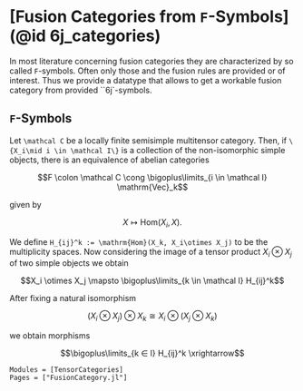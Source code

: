 # [Fusion Categories from `F`-Symbols] (@id 6j_categories)

In most literature concerning fusion categories they are characterized by 
so called ``F``-symbols. Often only those and the fusion rules are provided or of interest. Thus we provide a datatype that allows to 
get a workable fusion category from provided ``6j`-symbols.

## ``F``-Symbols

Let ``\mathcal C`` be a locally finite semisimple multitensor category.  Then, if ``\{X_i\mid i \in \mathcal I\}`` is a collection of the non-isomorphic simple objects, there is an equivalence of abelian categories 

```math
F \colon \mathcal C \cong \bigoplus\limits_{i \in \mathcal I} \mathrm{Vec}_k
```

given by 

```math
X \mapsto \mathrm{Hom}(X_i,X).
```

We define ``H_{ij}^k := \mathrm{Hom}(X_k, X_i\otimes X_j)`` to be the multiplicity spaces. Now considering the image of a tensor product $X_i \otimes X_j$ of two simple objects we obtain 

```math
X_i \otimes X_j \mapsto \bigoplus\limits_{k \in \mathcal I} H_{ij}^k
```

After fixing a natural isomorphism 

```math
(X_i \otimes X_j) \otimes X_k \cong X_i \otimes (X_j \otimes X_k)
```

we obtain morphisms 

```math
\bigoplus\limits_{k ∈ I} H_{ij}^k \xrightarrow
```


```@autodocs
Modules = [TensorCategories]
Pages = ["FusionCategory.jl"]
```